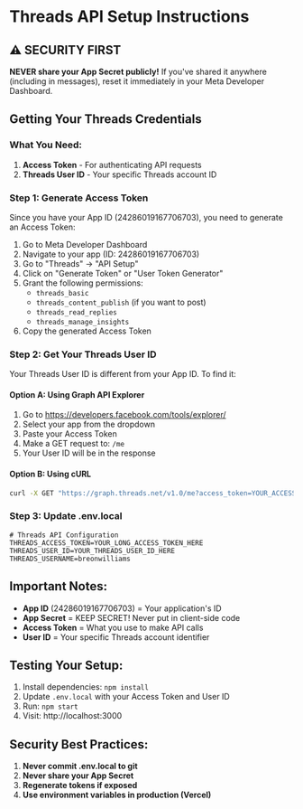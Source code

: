 # Threads API Setup Instructions

## ⚠️ SECURITY FIRST
**NEVER share your App Secret publicly!** If you've shared it anywhere (including in messages), reset it immediately in your Meta Developer Dashboard.

## Getting Your Threads Credentials

### What You Need:
1. **Access Token** - For authenticating API requests
2. **Threads User ID** - Your specific Threads account ID

### Step 1: Generate Access Token
Since you have your App ID (24286019167706703), you need to generate an Access Token:

1. Go to Meta Developer Dashboard
2. Navigate to your app (ID: 24286019167706703)
3. Go to "Threads" → "API Setup"
4. Click on "Generate Token" or "User Token Generator"
5. Grant the following permissions:
   - `threads_basic`
   - `threads_content_publish` (if you want to post)
   - `threads_read_replies`
   - `threads_manage_insights`
6. Copy the generated Access Token

### Step 2: Get Your Threads User ID
Your Threads User ID is different from your App ID. To find it:

#### Option A: Using Graph API Explorer
1. Go to https://developers.facebook.com/tools/explorer/
2. Select your app from the dropdown
3. Paste your Access Token
4. Make a GET request to: `/me`
5. Your User ID will be in the response

#### Option B: Using cURL
```bash
curl -X GET "https://graph.threads.net/v1.0/me?access_token=YOUR_ACCESS_TOKEN"
```

### Step 3: Update .env.local
```env
# Threads API Configuration
THREADS_ACCESS_TOKEN=YOUR_LONG_ACCESS_TOKEN_HERE
THREADS_USER_ID=YOUR_THREADS_USER_ID_HERE
THREADS_USERNAME=breonwilliams
```

## Important Notes:
- **App ID** (24286019167706703) = Your application's ID
- **App Secret** = KEEP SECRET! Never put in client-side code
- **Access Token** = What you use to make API calls
- **User ID** = Your specific Threads account identifier

## Testing Your Setup:
1. Install dependencies: `npm install`
2. Update `.env.local` with your Access Token and User ID
3. Run: `npm start`
4. Visit: http://localhost:3000

## Security Best Practices:
1. **Never commit .env.local to git**
2. **Never share your App Secret**
3. **Regenerate tokens if exposed**
4. **Use environment variables in production (Vercel)**